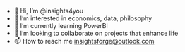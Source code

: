 - 👋 Hi, I’m @insights4you
- 👀 I’m interested in economics, data, philosophy
- 🌱 I’m currently learning PowerBI
- 💞️ I’m looking to collaborate on projects that enhance life
- 📫 How to reach me insightsforge@outlook.com

<!---
insights4you/insights4you is a ✨ special ✨ repository because its `README.md` (this file) appears on your GitHub profile.
You can click the Preview link to take a look at your changes.
--->
